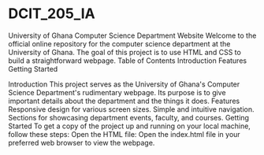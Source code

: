 # DCIT_205_IA
University of Ghana Computer Science Department Website
Welcome to the official online repository for the computer science department at the University of Ghana. The goal of this project is to use HTML and CSS to build a straightforward webpage.
Table of Contents
Introduction
Features
Getting Started


Introduction
This project serves as the University of Ghana's Computer Science Department's rudimentary webpage. Its purpose is to give important details about the department and the things it does.
Features
Responsive design for various screen sizes.
Simple and intuitive navigation.
Sections for showcasing department events, faculty, and courses.
Getting Started
To get a copy of the project up and running on your local machine, follow these steps:
Open the HTML file:
Open the index.html file in your preferred web browser to view the webpage.
